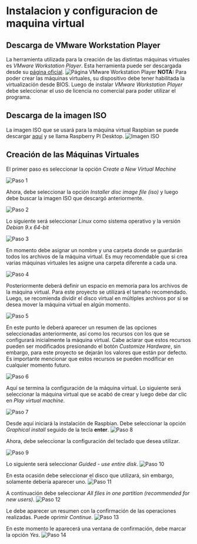 # Instalacion y configuracion de maquina virtual

## Descarga de VMware Workstation Player

La herramienta utilizada para la creación de las distintas máquinas virtuales es *VMware Workstation Player*. Esta herramienta puede ser descargada desde su [página oficial](https://www.vmware.com/co/products/workstation-player/workstation-player-evaluation.html).
![Página VMware Workstation Player](https://github.com/jahernandezr1/proyecto_ielc/blob/main/simulacion_cuatroDispositivos/Instalacion%20y%20configuracion%20de%20maquina%20virtual/Figuras%20README/vmware.PNG)
**NOTA:** Para poder crear las máquinas virtuales, su dispositivo debe tener habilitada la virtualización desde BIOS.
Luego de instalar *VMware Workstation Player* debe seleccionar el uso de licencia no comercial para poder utilizar el programa.


## Descarga de la imagen ISO
La imagen ISO que se usará para la máquina virtual Raspbian se puede descargar [aquí](https://www.raspberrypi.com/software/raspberry-pi-desktop/)
y se llama Raspberry Pi Desktop.
![Imagen ISO](https://github.com/jahernandezr1/proyecto_ielc/blob/main/simulacion_cuatroDispositivos/Instalacion%20y%20configuracion%20de%20maquina%20virtual/Figuras%20README/tutorial0.PNG)


## Creación de las Máquinas Virtuales
El primer paso es seleccionar la opción *Create a New Virtual Machine*

![Paso 1](https://github.com/jahernandezr1/proyecto_ielc/blob/main/simulacion_cuatroDispositivos/Instalacion%20y%20configuracion%20de%20maquina%20virtual/Figuras%20README/tutorial1.png)

Ahora, debe seleccionar la opción *Installer disc image file (iso)* y luego debe buscar la imagen ISO que descargó anteriormente.

![Paso 2](https://github.com/jahernandezr1/proyecto_ielc/blob/main/simulacion_cuatroDispositivos/Instalacion%20y%20configuracion%20de%20maquina%20virtual/Figuras%20README/tutorial2.png)

Lo siguiente será seleccionar *Linux* como sistema operativo y la versión *Debian 9.x 64-bit*

![Paso 3](https://github.com/jahernandezr1/proyecto_ielc/blob/main/simulacion_cuatroDispositivos/Instalacion%20y%20configuracion%20de%20maquina%20virtual/Figuras%20README/tutorial3.png)

En momento debe asignar un nombre y una carpeta donde se guardarán todos los archivos de la máquina virtual. Es muy recomendable que si crea varias máquinas virtuales les asigne una carpeta diferente a cada una.

![Paso 4](https://github.com/jahernandezr1/proyecto_ielc/blob/main/simulacion_cuatroDispositivos/Instalacion%20y%20configuracion%20de%20maquina%20virtual/Figuras%20README/tutorial4.png)

Posteriormente deberá definir un espacio en memoria para los archivos de la máquina virtual. Para este proyecto se utilizará el tamaño recomendado. Luego, se recomienda dividir el disco virtual en múltiples archivos por si se desea mover la máquina virtual en algún momento.

![Paso 5](https://github.com/jahernandezr1/proyecto_ielc/blob/main/simulacion_cuatroDispositivos/Instalacion%20y%20configuracion%20de%20maquina%20virtual/Figuras%20README/tutorial5.png)

En este punto le deberá aparecer un resumen de las opciones seleccionadas anteriormente, así como los recursos con los que se configurará inicialmente la máquina virtual. Cabe aclarar que estos recursos pueden ser modificados presionando el botón *Customize Hardware*, sin embargo, para este proyecto se dejarán los valores que están por defecto. Es importante mencionar que estos recursos se pueden modificar en cualquier momento futuro.

![Paso 6](https://github.com/jahernandezr1/proyecto_ielc/blob/main/simulacion_cuatroDispositivos/Instalacion%20y%20configuracion%20de%20maquina%20virtual/Figuras%20README/tutorial6.png)

Aquí se termina la configuración de la máquina virtual. Lo siguiente será seleccionar la máquina virtual que se acabó de crear y luego debe dar clic en *Play virtual machine*.

![Paso 7](https://github.com/jahernandezr1/proyecto_ielc/blob/main/simulacion_cuatroDispositivos/Instalacion%20y%20configuracion%20de%20maquina%20virtual/Figuras%20README/tutorial7.png)

Desde aquí iniciará la instalación de Raspbian. Debe seleccionar la opción *Graphical install* seguido de la tecla **enter**.
![Paso 8](https://github.com/jahernandezr1/proyecto_ielc/blob/main/simulacion_cuatroDispositivos/Instalacion%20y%20configuracion%20de%20maquina%20virtual/Figuras%20README/tutorial8.png)

Ahora, debe seleccionar la configuración del teclado que desea utilizar.

![Paso 9](https://github.com/jahernandezr1/proyecto_ielc/blob/main/simulacion_cuatroDispositivos/Instalacion%20y%20configuracion%20de%20maquina%20virtual/Figuras%20README/tutorial9.png)

Lo siguiente será seleccionar *Guided - use entire disk*.
![Paso 10](https://github.com/jahernandezr1/proyecto_ielc/blob/main/simulacion_cuatroDispositivos/Instalacion%20y%20configuracion%20de%20maquina%20virtual/Figuras%20README/tutorial10.png)

En esta ocasión debe seleccionar el disco que utilizará, sin embargo, solamente debería aparecer uno.
![Paso 11](https://github.com/jahernandezr1/proyecto_ielc/blob/main/simulacion_cuatroDispositivos/Instalacion%20y%20configuracion%20de%20maquina%20virtual/Figuras%20README/tutorial11.png)

A continuación debe seleccionar *All files in one partition (recommended for new users)*.
![Paso 12](https://github.com/jahernandezr1/proyecto_ielc/blob/main/simulacion_cuatroDispositivos/Instalacion%20y%20configuracion%20de%20maquina%20virtual/Figuras%20README/tutorial12.png)

Le debe aparecer un resumen con la confirmación de las operaciones realizadas. Puede oprimir *Continue*.
![Paso 13](https://github.com/jahernandezr1/proyecto_ielc/blob/main/simulacion_cuatroDispositivos/Instalacion%20y%20configuracion%20de%20maquina%20virtual/Figuras%20README/tutorial13.png)

En este momento le aparecerá una ventana de confirmación, debe marcar la opción *Yes*.
![Paso 14](https://github.com/jahernandezr1/proyecto_ielc/blob/main/simulacion_cuatroDispositivos/Instalacion%20y%20configuracion%20de%20maquina%20virtual/Figuras%20README/tutorial14.png)








